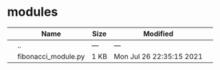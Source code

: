 # modules

<table><thead><tr class="header"><th></th><th>Name</th><th>Size</th><th>Modified</th><th></th></tr></thead><tbody><tr class="odd"><td></td><td><span class="goup">..</span></td><td>—</td><td>—</td><td></td></tr><tr class="even"><td></td><td><span class="name">fibonacci_module.py</span></td><td>1 KB</td><td>Mon Jul 26 22:35:15 2021</td><td></td></tr></tbody></table>
